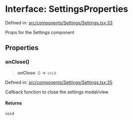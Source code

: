 # Interface: SettingsProperties

Defined in: [src/components/Settings/Settings.tsx:33](https://github.com/Nick2bad4u/Uptime-Watcher/blob/dca5483e793478722cd3e6e125cafcec5fc771f0/src/components/Settings/Settings.tsx#L33)

Props for the Settings component

## Properties

### onClose()

> **onClose**: () => `void`

Defined in: [src/components/Settings/Settings.tsx:35](https://github.com/Nick2bad4u/Uptime-Watcher/blob/dca5483e793478722cd3e6e125cafcec5fc771f0/src/components/Settings/Settings.tsx#L35)

Callback function to close the settings modal/view

#### Returns

`void`
